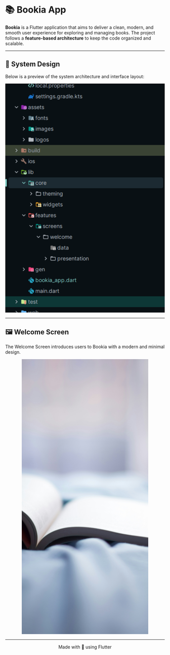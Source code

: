 <h1>📚 Bookia App</h1>

<p><strong>Bookia</strong> is a Flutter application that aims to deliver a clean, modern, and smooth user experience 
for exploring and managing books. The project follows a <strong>feature-based architecture</strong> to keep the code organized and scalable.</p>

<hr>

<h2>🎨 System Design</h2>
<p>Below is a preview of the system architecture and interface layout:</p>

<p align="center">
  <img src="assets/images/system_design.png" alt="System Design Preview" width="600">
</p>

<hr>

<h2>🖼️ Welcome Screen</h2>
<p>The Welcome Screen introduces users to Bookia with a modern and minimal design.</p>

<p align="center">
  <img src="assets/images/welcome.png" alt="Welcome Screen Preview" width="400">
</p>

<hr>

<p align="center">Made with 💙 using Flutter</p>
